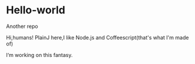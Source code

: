 Hello-world
===========

Another repo

Hi,humans!
PlainJ here,I like Node.js and Coffeescript(that's what I'm made of)

I‘m working on this fantasy.
